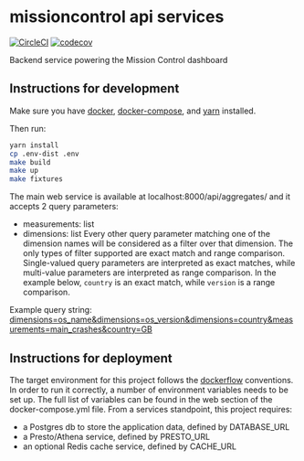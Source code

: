 missioncontrol api services
===========================

[![CircleCI](https://img.shields.io/circleci/project/github/mozilla/missioncontrol/master.svg)](https://circleci.com/gh/mozilla/missioncontrol)
[![codecov](https://codecov.io/gh/mozilla/missioncontrol/branch/master/graph/badge.svg)](https://codecov.io/gh/mozilla/missioncontrol)

Backend service powering the Mission Control dashboard


Instructions for development
----------------------------

Make sure you have [docker](https://docker.io), [docker-compose](https://github.com/docker/compose), and [yarn](https://yarnpkg.com/) installed.

Then run:

```bash
yarn install
cp .env-dist .env
make build
make up
make fixtures
```

The main web service is available at localhost:8000/api/aggregates/ and it accepts
2 query parameters:
 - measurements: list
 - dimensions: list
 Every other query parameter matching one of the dimension names will be considered as a filter over that dimension. The only types of filter supported are exact match and range comparison. Single-valued query parameters are interpreted as  exact matches, while multi-value parameters are interpreted as range comparison. In the example below, `country` is an exact match, while `version` is a range comparison.

 Example query string: [dimensions=os_name&dimensions=os_version&dimensions=country&measurements=main_crashes&country=GB](http://localhost:8000/api/aggregates/?dimensions=os_name&dimensions=os_version&dimensions=country&measurements=main_crashes&country=GB&version=53&version=57)

Instructions for deployment
---------------------------

The target environment for this project follows the [dockerflow](https://github.com/mozilla-services/Dockerflow) conventions.
In order to run it correctly, a number of environment variables needs to be set up.
The full list of variables can be found in the web section of the docker-compose.yml file.
From a services standpoint, this project requires:
 - a Postgres db to store the application data, defined by DATABASE_URL
 - a Presto/Athena service, defined by PRESTO_URL
 - an optional Redis cache service, defined by CACHE_URL
